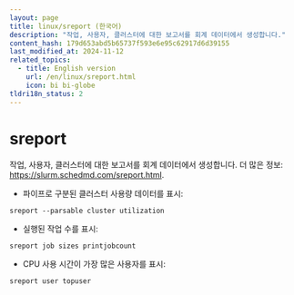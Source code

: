 ```yaml
---
layout: page
title: linux/sreport (한국어)
description: "작업, 사용자, 클러스터에 대한 보고서를 회계 데이터에서 생성합니다."
content_hash: 179d653abd5b65737f593e6e95c62917d6d39155
last_modified_at: 2024-11-12
related_topics:
  - title: English version
    url: /en/linux/sreport.html
    icon: bi bi-globe
tldri18n_status: 2
---
```

# sreport

작업, 사용자, 클러스터에 대한 보고서를 회계 데이터에서 생성합니다.
더 많은 정보: <https://slurm.schedmd.com/sreport.html>.

- 파이프로 구분된 클러스터 사용량 데이터를 표시:

`sreport --parsable cluster utilization`

- 실행된 작업 수를 표시:

`sreport job sizes printjobcount`

- CPU 사용 시간이 가장 많은 사용자를 표시:

`sreport user topuser`

